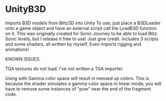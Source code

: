 # UnityB3D
Imports B3D models from Blitz3D into Unity
To use, just place a B3DLoader onto a game object and have an external script call the LoadB3D function on it.
This was originally created for Sonic Journey to be able to load Blitz Sonic levels, but I release it free to use! Just give credit.
Includes 3 scripts and some shaders, all written by myself. Even imports rigging and animations!

KNOWN ISSUES:

TGA textures do not load. I've not written a TGA importer.

Using with Gamma color space will result in messed up colors. This is because the shader simulates a gamma color space in linear mode; you will have to remove some instances of "pow" near the end of the fragment code.
